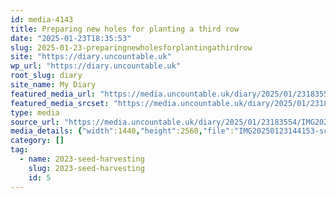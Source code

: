 ```yaml
---
id: media-4143
title: Preparing new holes for planting a third row
date: "2025-01-23T18:35:53"
slug: 2025-01-23-preparingnewholesforplantingathirdrow
site: "https://diary.uncountable.uk"
wp_url: "https://diary.uncountable.uk"
root_slug: diary
site_name: My Diary
featured_media_url: "https://media.uncountable.uk/diary/2025/01/23183554/IMG20250123144153-scaled.webp"
featured_media_srcset: "https://media.uncountable.uk/diary/2025/01/23183554/IMG20250123144153-169x300.webp 169w, https://media.uncountable.uk/diary/2025/01/23183554/IMG20250123144153-576x1024.webp 576w, https://media.uncountable.uk/diary/2025/01/23183554/IMG20250123144153-150x150.webp 150w, https://media.uncountable.uk/diary/2025/01/23183554/IMG20250123144153-360x640.webp 360w, https://media.uncountable.uk/diary/2025/01/23183554/IMG20250123144153-scaled.webp 1440w"
type: media
source_url: "https://media.uncountable.uk/diary/2025/01/23183554/IMG20250123144153-scaled.webp"
media_details: {"width":1440,"height":2560,"file":"IMG20250123144153-scaled.webp","filesize":1020608,"sizes":{"medium":{"file":"IMG20250123144153-169x300.webp","width":169,"height":300,"filesize":22410,"mime_type":"image/webp","source_url":"https://media.uncountable.uk/diary/2025/01/23183554/IMG20250123144153-169x300.webp"},"large":{"file":"IMG20250123144153-576x1024.webp","width":576,"height":1024,"filesize":249526,"mime_type":"image/webp","source_url":"https://media.uncountable.uk/diary/2025/01/23183554/IMG20250123144153-576x1024.webp"},"thumbnail":{"file":"IMG20250123144153-150x150.webp","width":150,"height":150,"filesize":10270,"mime_type":"image/webp","source_url":"https://media.uncountable.uk/diary/2025/01/23183554/IMG20250123144153-150x150.webp"},"mobwidth":{"file":"IMG20250123144153-360x640.webp","width":360,"height":640,"filesize":103670,"mime_type":"image/webp","source_url":"https://media.uncountable.uk/diary/2025/01/23183554/IMG20250123144153-360x640.webp"},"full":{"file":"IMG20250123144153-scaled.webp","width":1440,"height":2560,"mime_type":"image/webp","source_url":"https://media.uncountable.uk/diary/2025/01/23183554/IMG20250123144153-scaled.webp"}},"image_meta":{"aperture":"0","credit":"","camera":"","caption":"","created_timestamp":"0","copyright":"","focal_length":"0","iso":"0","shutter_speed":"0","title":"","orientation":"0","keywords":[]},"original_image":"IMG20250123144153.webp"}
category: []
tag:
  - name: 2023-seed-harvesting
    slug: 2023-seed-harvesting
    id: 5
---
```


